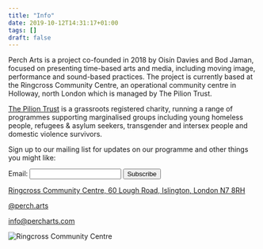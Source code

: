 ```yaml
---
title: "Info"
date: 2019-10-12T14:31:17+01:00
tags: []
draft: false
---
```


Perch Arts is a project co-founded in 2018 by Oisín Davies and Bod Jaman, focused on presenting time-based arts and media, including moving image, performance and sound-based practices. The project is currently based at the Ringcross Community Centre, an operational community centre in Holloway, north London which is managed by The Pilion Trust.

[The Pilion Trust](http://piliontrust.info/ "The Pilion Trust") is a grassroots registered charity, running a range of programmes supporting marginalised groups including young homeless people, refugees & asylum seekers, transgender and intersex people and domestic violence survivors.

Sign up to our mailing list for updates on our programme and other things you might like:
<form
action="https://buttondown.email/api/emails/embed-subscribe/percharts"
method="post"
target="popupwindow"
onsubmit="window.open('https://buttondown.email/percharts', 'popupwindow')"
class="embeddable-buttondown-form"
>
<label for="bd-email">Email: </label>
<input type="email" name="email" id="bd-email">
<input type="hidden" value="1" name="embed"></input>
<input type="submit" value="Subscribe"></input>
</form>

[Ringcross Community Centre, 60 Lough Road, Islington, London N7 8RH](https://www.google.com/maps/place/Ringcross+Community+Centre/@51.5496898,-0.1148242,15z/data=!4m2!3m1!1s0x0:0xeaaa68ef80d70fd8?sa=X&ved=2ahUKEwiSgtOTg5flAhWFVBUIHeOdALkQ_BIwE3oECA4QCA "Ringcross Community Centre")

[@perch.arts](http://instagram.com/perch.arts/)

<info@percharts.com>

![Ringcross Community Centre](/img/ringcross-map.png)
